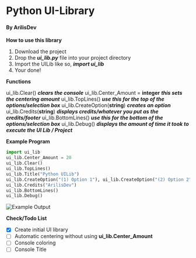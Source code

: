# Python UI-Library
#### By ArilisDev

__How to use this library__

1. Download the project
2. Drop the __*ui_lib.py*__ file into your project directory
3. Import the UILib like so, __*import ui_lib*__
4. Your done!

__Functions__

ui_lib.Clear() __*clears the console*__
ui_lib.Center_Amount = __integer__ __*this sets the centering amount*__
ui_lib.TopLines() __*use this for the top of the options/selection box*__
ui_lib.CreateOption(__string__) __*creates an option*__
ui_lib.Credits(__string__) __*displays credits/whatever you put as the credits/footer*__
ui_lib.BottomLines() __*use this for the bottom of the options/selection box*__
ui_lib.Debug() __*displays the amount of time it took to execute the UI Lib / Project*__

__Example Program__

```python
import ui_lib
ui_lib.Center_Amount = 20
ui_lib.Clear()
ui_lib.TopLines()
ui_lib.Title("Python UILib")
ui_lib.CreateOption("(1) Option 1"), ui_lib.CreateOption("(2) Option 2"), ui_lib.CreateOption("(3) Option 3")
ui_lib.Credits("ArilisDev")
ui_lib.BottomLines()
ui_lib.Debug()
```
![Example Output](https://cdn.zuros.info/uploader/files/da6npcvenex1xd8.png)

__Check/Todo List__

- [X] Create initial UI library
- [ ] Automatic centering without using __ui_lib.Center_Amount__
- [ ] Console coloring
- [ ] Console Title
